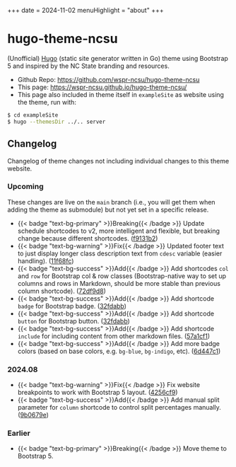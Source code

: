 +++
date = 2024-11-02
menuHighlight = "about"
+++

# hugo-theme-ncsu

(Unofficial) [Hugo](https://github.com/gohugoio/hugo) (static site generator written in Go) theme using Bootstrap 5 and inspired by the NC State branding and resources.

- Github Repo: https://github.com/wspr-ncsu/hugo-theme-ncsu
- This page: https://wspr-ncsu.github.io/hugo-theme-ncsu/
- This page also included in theme itself in `exampleSite` as website using the theme, run with:
```sh
$ cd exampleSite
$ hugo --themesDir ../.. server
```


## Changelog

Changelog of theme changes not including individual changes to this theme website.

### Upcoming

These changes are live on the `main` branch (i.e., you will get them when adding the theme as submodule) but not yet set in a specific release.

- {{< badge "text-bg-primary" >}}Breaking{{< /badge >}} Update schedule shortcodes to v2, more intelligent and flexible, but breaking change because different shortcodes. ([f9131b2](https://github.com/wspr-ncsu/hugo-theme-ncsu/commit/f9131b28a0a3c9389bae86d38198cfa7dd9185b9))
- {{< badge "text-bg-warning" >}}Fix{{< /badge >}} Updated footer text to just display longer class description text from `cdesc` variable (easier handling). ([11f68fc](https://github.com/wspr-ncsu/hugo-theme-ncsu/commit/11f68fc6bf387694d435e4f20333c0442f660229))
- {{< badge "text-bg-success" >}}Add{{< /badge >}} Add shortcodes `col` and `row` for Bootstrap col & row classes (Bootstrap-native way to set up columns and rows in Markdown, should be more stable than previous column shortcode). ([72df9d8](https://github.com/wspr-ncsu/hugo-theme-ncsu/commit/72df9d8ac21be62c973adbeb037db422e0440298))
- {{< badge "text-bg-success" >}}Add{{< /badge >}} Add shortcode `badge` for Bootstrap badge. ([32fdabb](https://github.com/wspr-ncsu/hugo-theme-ncsu/commit/32fdabb9b9c39da98edba0ab1f83a14f21a3a464))
- {{< badge "text-bg-success" >}}Add{{< /badge >}} Add shortcode `button` for Bootstrap button. ([32fdabb](https://github.com/wspr-ncsu/hugo-theme-ncsu/commit/32fdabb9b9c39da98edba0ab1f83a14f21a3a464))
- {{< badge "text-bg-success" >}}Add{{< /badge >}} Add shortcode `include` for including content from other markdown files. ([57a1cf1](https://github.com/wspr-ncsu/hugo-theme-ncsu/commit/57a1cf11c166a03db725d3a45d7c0732a6ff88d0))
- {{< badge "text-bg-success" >}}Add{{< /badge >}} Add more badge colors (based on base colors, e.g. `bg-blue`, `bg-indigo`, etc). ([6d447c1](https://github.com/wspr-ncsu/hugo-theme-ncsu/commit/6d447c166e9d0c31a0f06efd72587039359928fa))

### 2024.08

- {{< badge "text-bg-warning" >}}Fix{{< /badge >}} Fix website breakpoints to work with Bootstrap 5 layout. ([4256cf9](https://github.com/wspr-ncsu/hugo-theme-ncsu/commit/4256cf9851d20ed2586b700e0c5efa320833a46b))
- {{< badge "text-bg-success" >}}Add{{< /badge >}} Add manual split parameter for `column` shortcode to control split percentages manually. ([9b0679e](https://github.com/wspr-ncsu/hugo-theme-ncsu/commit/9b0679ef05121a068da550df9b25cc6d7d91012a))

### Earlier

- {{< badge "text-bg-primary" >}}Breaking{{< /badge >}} Move theme to Bootstrap 5.
